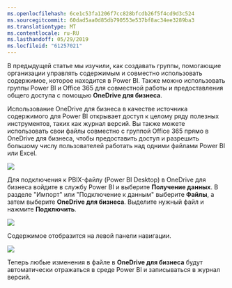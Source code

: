 ```yaml
---
ms.openlocfilehash: 6ce1c53fa1206f7cc828bfcdb26f5f4cd9d3c524
ms.sourcegitcommit: 60dad5aa0d85db790553e537bf8ac34ee3289ba3
ms.translationtype: MT
ms.contentlocale: ru-RU
ms.lasthandoff: 05/29/2019
ms.locfileid: "61257021"
---
```

В предыдущей статье мы изучили, как создавать группы, помогающие организации управлять содержимым и совместно использовать содержимое, которое находится в Power BI. Также можно использовать группы Power BI и Office 365 для совместной работы и предоставления общего доступа с помощью **OneDrive для бизнеса**.

Использование OneDrive для бизнеса в качестве источника содержимого для Power BI открывает доступ к целому ряду полезных инструментов, таких как журнал версий. Вы также можете использовать свои файлы совместно с группой Office 365 прямо в OneDrive для бизнеса, чтобы предоставить доступ и разрешить большому числу пользователей работать над одними файлами Power BI или Excel.

![](media/6-4a-integrate-onedrive-for-business/6-4a_1.png)

Для подключения к PBIX-файлу (Power BI Desktop) в OneDrive для бизнеса войдите в службу Power BI и выберите **Получение данных**. В разделе "Импорт" или "Подключение к данным" выберите **Файлы**, а затем выберите **OneDrive для бизнеса**. Выделите нужный файл и нажмите **Подключить**.

![](media/6-4a-integrate-onedrive-for-business/6-4a_2.png)

Содержимое отобразится на левой панели навигации.

![](media/6-4a-integrate-onedrive-for-business/6-4a_3.png)

Теперь любые изменения в файле в **OneDrive для бизнеса** будут автоматически отражаться в среде Power BI и записываться в журнал версий.

